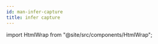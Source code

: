 ```yaml
---
id: man-infer-capture
title: infer capture
---
```


import HtmlWrap from "@site/src/components/HtmlWrap";

<HtmlWrap url="/man/next/infer-capture.1.html" />
